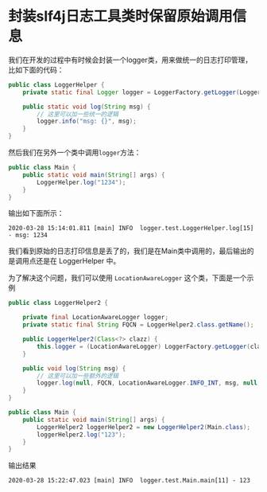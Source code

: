 # 封装slf4j日志工具类时保留原始调用信息

我们在开发的过程中有时候会封装一个logger类，用来做统一的日志打印管理，比如下面的代码：
```java
public class LoggerHelper {
    private static final Logger logger = LoggerFactory.getLogger(LoggerHelper.class);

    public static void log(String msg) {
        // 这里可以加一些统一的逻辑
        logger.info("msg: {}", msg);
    }
}
```
然后我们在另外一个类中调用`logger`方法：
```java
public class Main {
    public static void main(String[] args) {
        LoggerHelper.log("1234");
    }
}
```
输出如下面所示：
```
2020-03-28 15:14:01.811 [main] INFO  logger.test.LoggerHelper.log[15] - msg: 1234
```
我们看到原始的日志打印信息是丢了的，我们是在Main类中调用的，最后输出的是调用点还是在 LoggerHelper 中。  

为了解决这个问题，我们可以使用 `LocationAwareLogger` 这个类，下面是一个示例
```java
public class LoggerHelper2 {

    private final LocationAwareLogger logger;
    private static final String FQCN = LoggerHelper2.class.getName();

    public LoggerHelper2(Class<?> clazz) {
        this.logger = (LocationAwareLogger) LoggerFactory.getLogger(clazz);
    }

    public void log(String msg) {
        // 这里可以加一些额外的逻辑
        logger.log(null, FQCN, LocationAwareLogger.INFO_INT, msg, null, null);
    }
}
```
```java
public class Main {
    public static void main(String[] args) {
        LoggerHelper2 loggerHelper2 = new LoggerHelper2(Main.class);
        loggerHelper2.log("123");
    }
}
```

输出结果
```
2020-03-28 15:22:47.023 [main] INFO  logger.test.Main.main[11] - 123
```
